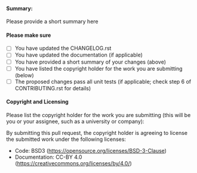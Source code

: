 #### Summary:
Please provide a short summary here

#### Please make sure
- [ ] You have updated the CHANGELOG.rst
- [ ] You have updated the documentation (if applicable)
- [ ] You have provided a short summary of your changes (above)
- [ ] You have listed the copyright holder for the work you are submitting (below)
- [ ] The proposed changes pass all unit tests (if applicable; check step 6 of CONTRIBUTING.rst for details)

#### Copyright and Licensing

Please list the copyright holder for the work you are submitting (this will be you or your assignee, such as a university or company):

By submitting this pull request, the copyright holder is agreeing to license the submitted work under the following licenses:
- Code: BSD3 (https://opensource.org/licenses/BSD-3-Clause)
- Documentation: CC-BY 4.0 (https://creativecommons.org/licenses/by/4.0/)
